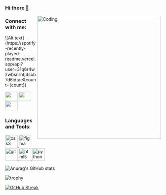 ### Hi there 👋
  <img align="right" alt="Coding" width="400" src="https://images.pexels.com/photos/7082185/pexels-photo-7082185.jpeg?auto=compress&cs=tinysrgb&w=1260&h=750&dpr=1">
  <h3 align="left">Connect with me:</h3>
  ![Alt text](https://spotify-recently-played-readme.vercel.app/api?user=31q6r4wzwbsnrnfj4sob7d6idtae&count={count})
<p align="left">
<a href="https://twitter.com/kyngCoder" target="blank"><img align="center" src="https://cdn.jsdelivr.net/npm/simple-icons@3.0.1/icons/twitter.svg" alt="" height="30" width="40" /></a>
<a href="https://www.linkedin.com/in/ricardo-merchant-012307239/" target="blank"><img align="center" src="https://cdn.jsdelivr.net/npm/simple-icons@3.0.1/icons/linkedin.svg" alt="" height="30" width="40" /></a>
<a href="https://www.instagram.com/kyngcoder/" target="blank"><img align="center" src="https://cdn.jsdelivr.net/npm/simple-icons@3.0.1/icons/instagram.svg" alt="" height="30" width="40" /></a>

</p>



<!-- icons -->

<h3 align="left">Languages and Tools:</h3>

  <a href="https://www.w3schools.com/css/" target="_blank"> <img src="https://devicons.github.io/devicon/devicon.git/icons/css3/css3-original-wordmark.svg" alt="css3" width="40" height="40"/> </a> 
  <a href="https://www.figma.com/" target="_blank"> <img src="https://www.vectorlogo.zone/logos/figma/figma-icon.svg" alt="figma" width="40" height="40"/> </a> 
  <a href="https://git-scm.com/" target="_blank"> <img src="https://www.vectorlogo.zone/logos/git-scm/git-scm-icon.svg" alt="git" width="40" height="40"/> </a>
  <a href="https://www.w3.org/html/" target="_blank"> <img src="https://devicons.github.io/devicon/devicon.git/icons/html5/html5-original-wordmark.svg" alt="html5" width="40" height="40"/> </a> 
 <a href="https://www.photoshop.com/en" target="_blank"> <a href="https://www.python.org" target="_blank"> <img src="https://devicons.github.io/devicon/devicon.git/icons/python/python-original.svg" alt="python" width="40" height="40"/> </a> </p>

![Anurag's GitHub stats](https://github-readme-stats.vercel.app/api?username=kyngcoder&show_icons=true&theme=radical)

[![trophy](https://github-profile-trophy.vercel.app/?username=kyngcoder&theme=dracula&ma&column=3&margin-w=15&margin-h=15)](https://github.com/ryo-ma/github-profile-trophy)

[![GitHub Streak](https://github-readme-streak-stats.herokuapp.com/?user=kyngcoder)](https://git.io/streak-stats)
